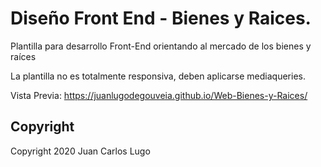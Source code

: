 # Diseño Front End - Bienes y Raices.

Plantilla para desarrollo Front-End orientando al mercado de los bienes y raíces

La plantilla no es totalmente responsiva, deben aplicarse mediaqueries.

Vista Previa: https://juanlugodegouveia.github.io/Web-Bienes-y-Raices/

## Copyright

Copyright 2020 Juan Carlos Lugo
